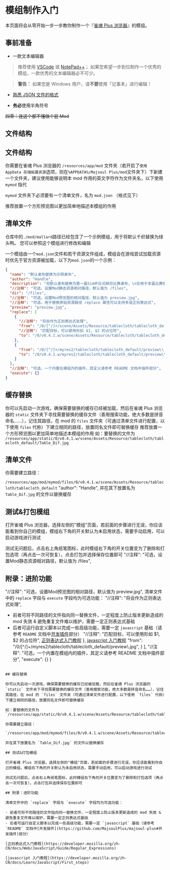 # 模组制作入门

本页面将会从零开始一步一步教你制作一个『[雀魂 Plus 浏览器](https://github.com/MajsoulPlus/majsoul-plus)』的模组。

## 事前准备

- 一款文本编辑器

> 推荐使用 [VSCode](https://code.visualstudio.com/) 或 [NotePad++](https://notepad-plus-plus.org/)；
> 如果您希望一步到位制作一个优秀的模组，一款优秀的文本编辑器必不可少。

> **警告：** 如果您是 Windows 用户，请**不要**使用「记事本」进行编辑！

- [熟悉 JSON 文件的格式](https://github.com/MajsoulPlus/majsoul-plus/wiki/JsonFormat)

- **务必**使用半角符号

~~四零：连这个都不懂做个屁 Mod~~

## 文件结构

## 文件结构

你需要在雀魂 Plus 浏览器的 `/resources/app/mod` 文件夹（若开启了`使用 AppData 存储拓展资源`选项，则在`%APPDATA%/Majsoul Plus/mod`文件夹下）下新建一个文件夹，建议使用能够说明本 mod 作用的英文字符作为文件夹名，以下使用`mymod` 指代

`mymod` 文件夹下必须要有一个清单文件，名为 `mod.json` （格式见下）

推荐放置一个方形预览图以更加简单地描述本模组的作用

## 清单文件

仓库中的`./mod/mallard`路径已经包含了一个示例模组，用于将默认千织替换为绿头鸭。 您可以参照这个模组进行修改和编辑

一个模组由一个`mod.json`文件和若干资源文件组成，模组会在游戏尝试加载资源时优先于官方资源被加载，以下为`mod.json`的一个示例：

```json
{
  "name": "默认桌布替换为示例桌布",
  "author": "Handle",
  "description": "将默认桌布替换为第一届Sim杯日式麻将比赛桌布，\n仅用于本届比赛使用。",
  "//注释": "可选，设置Mod静态资源相对路径，默认值为 /files",
  "dir": "/files",
  "//注释": "可选，设置Mod预览图的相对路径，默认值为 preview.jpg",
  "//注释": "可选，用于替换原始资源路径 replace 属性可以支持多组正则表达式",
  "preview": "preview.jpg",
  "replace": [
    {
      "//注释": "将会作为正则表达式处理",
      "from": "/0/[^/]+/scene/Assets/Resource/tablecloth/tablecloth_default/Table_Dif\\.jpg",
      "//注释": "匹配目标，可以使用形如 $1, $2 的占位符",
      "to": "/0/v0.4.1.w/scene/Assets/Resource/tablecloth/tablecloth_default/Table_Dif\\.jpg"
    },
    {
      "from": "/0/[^/]+/myres2/tablecloth/tablecloth_default/preview\\.jpg",
      "to": "/0/v0.4.1.w/myres2/tablecloth/tablecloth_default/preview\\.jpg"
    }
  ],
  "//注释": "可选，一个内置在模组内的插件，其定义请参考 README 文档中插件部分",
  "execute": {}
}
```

## 缓存替换

你可以先启动一次游戏，确保需要替换的缓存已经被加载，然后在雀魂 Plus 浏览器的 `static` 文件夹下寻找需要替换的缓存文件（善用搜索功能，绝大多数是拼音命名……），记住其路径，在 mod 的 `files` 文件夹（可通过清单文件进行配置，以下使用 `files` 代称）下建立相同的路径，放置同名文件即可替换缓存
推荐放置一个方形预览图以更加简单地描述本模组的作用
如：要替换的文件为 `/resources/app/static/0/v0.4.1.w/scene/Assets/Resource/tablecloth/tablecloth_default/Table_Dif.jpg`
## 清单文件
你需要建立路径：

`/resources/app/mod/mymod/files/0/v0.4.1.w/scene/Assets/Resource/tablecloth/tablecloth_default`
  "author": "Handle",
并在其下放置名为 `Table_Dif.jpg` 的文件以替换缓存

## 测试&打包模组

打开雀魂 Plus 浏览器，选择左侧的"模组"页面，若前面的步骤进行无误，你应该能看到你自己的模组，模组右下角的开关默认为未启用状态，需要手动启用，可以启动游戏进行测试

测试无问题后，点击右上角纸笔图标，此时模组右下角的开关位置变为了删除和打包选项（再点击一次可恢复），点击打包并选择保存位置即可
  "//注释": "可选，设置Mod静态资源相对路径，默认值为 /files",
## 附录：进阶功能
  "//注释": "可选，设置Mod预览图的相对路径，默认值为 preview.jpg",
清单文件中的 `replace` 字段与 `execute` 字段均为可选功能：
      "//注释": "将会作为正则表达式处理",
- 前者可将不同路径的文件指向同一替换文件，一定程度上防止版本更新造成的 mod 失效 & 避免重复文件难以维护，需要一定正则表达式基础
- 后者可运行自定义脚本以完成一些高级功能，需要一定 `javascript` 基础（请参考 `README` 文档中[开发插件](https://github.com/MajsoulPlus/majsoul-plus#开发插件)部分）
      "//注释": "匹配目标，可以使用形如 $1, $2 的占位符",
[正则表达式入门教程](https://developer.mozilla.org/zh-CN/docs/Web/JavaScript/Guide/Regular_Expressions)
    },
[javascript 入门教程](https://developer.mozilla.org/zh-CN/docs/Learn/JavaScript/First_steps)
      "from": "/0/[^/]+/myres2/tablecloth/tablecloth_default/preview\\.jpg",
    }
  ],
  "//注释": "可选，一个内置在模组内的插件，其定义请参考 README 文档中插件部分",
  "execute": {}
}
```

## 缓存替换

你可以先启动一次游戏，确保需要替换的缓存已经被加载，然后在雀魂 Plus 浏览器的 `static` 文件夹下寻找需要替换的缓存文件（善用搜索功能，绝大多数是拼音命名……），记住其路径，在 mod 的 `files` 文件夹（可通过清单文件进行配置，以下使用 `files` 代称）下建立相同的路径，放置同名文件即可替换缓存

如：要替换的文件为 `/resources/app/static/0/v0.4.1.w/scene/Assets/Resource/tablecloth/tablecloth_default/Table_Dif.jpg`

你需要建立路径：

`/resources/app/mod/mymod/files/0/v0.4.1.w/scene/Assets/Resource/tablecloth/tablecloth_default`

并在其下放置名为 `Table_Dif.jpg` 的文件以替换缓存

## 测试&打包模组

打开雀魂 Plus 浏览器，选择左侧的"模组"页面，若前面的步骤进行无误，你应该能看到你自己的模组，模组右下角的开关默认为未启用状态，需要手动启用，可以启动游戏进行测试

测试无问题后，点击右上角纸笔图标，此时模组右下角的开关位置变为了删除和打包选项（再点击一次可恢复），点击打包并选择保存位置即可

## 附录：进阶功能

清单文件中的 `replace` 字段与 `execute` 字段均为可选功能：

- 前者可将不同路径的文件指向同一替换文件，一定程度上防止版本更新造成的 mod 失效 & 避免重复文件难以维护，需要一定正则表达式基础
- 后者可运行自定义脚本以完成一些高级功能，需要一定 `javascript` 基础（请参考 `README` 文档中[开发插件](https://github.com/MajsoulPlus/majsoul-plus#开发插件)部分）

[正则表达式入门教程](https://developer.mozilla.org/zh-CN/docs/Web/JavaScript/Guide/Regular_Expressions)

[javascript 入门教程](https://developer.mozilla.org/zh-CN/docs/Learn/JavaScript/First_steps)

